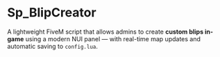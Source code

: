 # Sp_BlipCreator
A lightweight FiveM script that allows admins to create **custom blips in-game** using a modern NUI panel — with real-time map updates and automatic saving to `config.lua`.
